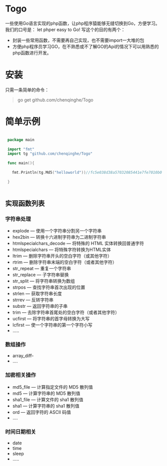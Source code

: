 # Togo

一些使用Go语言实现的php函数，让php程序猿能够无缝切换到Go，方便学习。我们的口号是： let phper easy to Go!
写这个的目的有两个：
* 封装一些常用函数，不需要再自己实现，也不需要import一大堆的包
* 方便php程序员学习GO，在不熟悉或不了解GO的Api的情况下可以用熟悉的php函数进行开发。

# 安装
 只需一条简单的命令：
> go get github.com/chenqinghe/Togo

# 简单示例
```Go

 package main
 
 import "fmt"
 import tg "github.com/chenqinghe/Togo"
 
 func main(){
 
   fmt.Println(tg.Md5("helloworld"))//fc5e038d38a57032085441e7fe7010b0
   
 }
 
``` 
## 实现函数列表
### 字符串处理
* explode — 使用一个字符串分割另一个字符串
* hex2bin — 转换十六进制字符串为二进制字符串
* htmlspecialchars_decode — 将特殊的 HTML 实体转换回普通字符
* htmlspecialchars — 将特殊字符转换为HTML实体
* ltrim — 删除字符串开头的空白字符（或其他字符）
* rtrim — 删除字符串末端的空白字符（或者其他字符）
* str_repeat — 重复一个字符串 
* str_replace — 子字符串替换 
* str_split — 将字符串转换为数组 
* strpos — 查找字符串首次出现的位置 
* strlen — 获取字符串长度 
* strrev — 反转字符串 
* substr — 返回字符串的子串 
* trim — 去除字符串首尾处的空白字符（或者其他字符） 
* ucfirst — 将字符串的首字母转换为大写 
* lcfirst — 使一个字符串的第一个字符小写
* .....

### 数组操作
* array_diff- 
* ....

### 加密相关操作
* md5_file — 计算指定文件的 MD5 散列值
* md5 — 计算字符串的 MD5 散列值
* sha1_file — 计算文件的 sha1 散列值 
* sha1 — 计算字符串的 sha1 散列值 
* ord — 返回字符的 ASCII 码值
* ....

### 时间日期相关
* date
* time
* sleep
* .....
